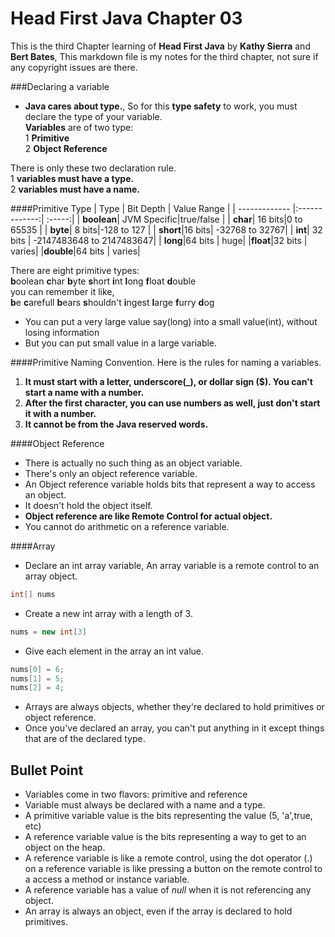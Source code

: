 Head First Java Chapter 03
=====
This is the third Chapter learning of **Head First Java** by **Kathy Sierra** and **Bert Bates**, 
This markdown file is my notes for the third chapter, not sure if any copyright issues are there.


###Declaring a variable
* **Java cares about type.**, So for this **type safety** to work, you must declare the type of your variable.  
**Variables** are of two type:  
1 **Primitive**  
2 **Object Reference**

There is only these two declaration rule.  
1 **variables must have a type.**  
2 **variables must have a name.**  

####Primitive Type
| Type          | Bit Depth     | Value Range  |
| ------------- |:-------------:| :-----:|
| **boolean**| JVM Specific|true/false |
| **char**| 16 bits|0 to 65535 |
| **byte**| 8 bits|-128 to 127 |
| **short**|16 bits| -32768 to 32767|
| **int**| 32 bits | -2147483648 to 2147483647|
| **long**|64 bits | huge|
|**float**|32 bits | varies|
|**double**|64 bits | varies|

There are eight primitive types:  
    **b**oolean **c**har **b**yte **s**hort **i**nt **l**ong **f**loat **d**ouble  
you can remember it like,  
    **b**e **c**arefull **b**ears **s**houldn't **i**ngest **l**arge **f**urry **d**og

* You can put a very large value say(long) into a small value(int), without losing information
* But you can put small value in a large variable.

####Primitive Naming Convention.
Here is the rules for naming a variables.  
1. **It must start with a letter, underscore(_), or dollar sign ($). You can't start a name with a number.**  
2. **After the first character, you can use numbers as well, just don't start it with a number.**  
3. **It cannot be from the Java reserved words.**  

####Object Reference
* There is actually no such thing as an object variable.  
* There's only an object reference variable.
* An Object reference variable holds bits that represent a way to access an object.
* It doesn't hold the object itself.
* **Object reference are like Remote Control for actual object.**
* You cannot do arithmetic on a reference variable.

####Array
* Declare an int array variable, An array variable is a remote control to an array object.

````java
int[] nums
````
* Create a new int array with a length of 3.  

````java
nums = new int[3]
````
* Give each element in the array an int value.  

````java
nums[0] = 6;
nums[1] = 5;
nums[2] = 4;
````
* Arrays are always objects, whether they're declared to hold primitives or object reference.  
* Once you've declared an array, you can't put anything in it except things that are of the declared type.  

Bullet Point
--
* Variables come in two flavors: primitive and reference
* Variable must always be declared with a name and a type.
* A primitive variable value is the bits representing the value (5, 'a',true, etc)
* A reference variable value is the bits representing a way to get to an object on the heap.
* A reference variable is like a remote control, using the dot operator (.) on a reference variable is like pressing a button on the remote control to a access a method or instance variable.
* A reference variable has a value of *null* when it is not referencing any object.
* An array is always an object, even if the array is declared to hold primitives.    

						